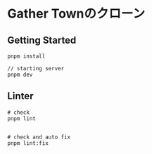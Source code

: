# Gather Townのクローン

## Getting Started

```shell
pnpm install

// starting server
pnpm dev
```

## Linter

```shell
# check
pnpm lint 


# check and auto fix
pnpm lint:fix
```
